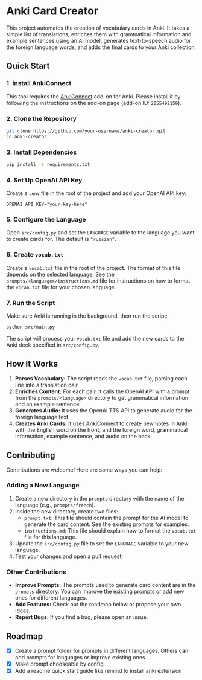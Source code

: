# Anki Card Creator

This project automates the creation of vocabulary cards in Anki. It takes a simple list of translations, enriches them with grammatical information and example sentences using an AI model, generates text-to-speech audio for the foreign language words, and adds the final cards to your Anki collection.

## Quick Start

### 1. Install AnkiConnect

This tool requires the [AnkiConnect](https://ankiweb.net/shared/info/2055492159) add-on for Anki. Please install it by following the instructions on the add-on page (add-on ID: `2055492159`).

### 2. Clone the Repository

```bash
git clone https://github.com/your-username/anki-creator.git
cd anki-creator
```

### 3. Install Dependencies

```bash
pip install -r requirements.txt
```

### 4. Set Up OpenAI API Key

Create a `.env` file in the root of the project and add your OpenAI API key:

```
OPENAI_API_KEY="your-key-here"
```

### 5. Configure the Language

Open `src/config.py` and set the `LANGUAGE` variable to the language you want to create cards for. The default is `"russian"`.

### 6. Create `vocab.txt`

Create a `vocab.txt` file in the root of the project. The format of this file depends on the selected language. See the `prompts/<language>/instructions.md` file for instructions on how to format the `vocab.txt` file for your chosen language.

### 7. Run the Script

Make sure Anki is running in the background, then run the script:

```bash
python src/main.py
```

The script will process your `vocab.txt` file and add the new cards to the Anki deck specified in `src/config.py`.

## How It Works

1.  **Parses Vocabulary:** The script reads the `vocab.txt` file, parsing each line into a translation pair.
2.  **Enriches Content:** For each pair, it calls the OpenAI API with a prompt from the `prompts/<language>` directory to get grammatical information and an example sentence.
3.  **Generates Audio:** It uses the OpenAI TTS API to generate audio for the foreign language text.
4.  **Creates Anki Cards:** It uses AnkiConnect to create new notes in Anki with the English word on the front, and the foreign word, grammatical information, example sentence, and audio on the back.

## Contributing

Contributions are welcome! Here are some ways you can help:

### Adding a New Language

1.  Create a new directory in the `prompts` directory with the name of the language (e.g., `prompts/french`).
2.  Inside the new directory, create two files:
    *   `prompt.txt`: This file should contain the prompt for the AI model to generate the card content. See the existing prompts for examples.
    *   `instructions.md`: This file should explain how to format the `vocab.txt` file for this language.
3.  Update the `src/config.py` file to set the `LANGUAGE` variable to your new language.
4.  Test your changes and open a pull request!

### Other Contributions

*   **Improve Prompts:** The prompts used to generate card content are in the `prompts` directory. You can improve the existing prompts or add new ones for different languages.
*   **Add Features:** Check out the roadmap below or propose your own ideas.
*   **Report Bugs:** If you find a bug, please open an issue.

## Roadmap

- [x] Create a prompt folder for prompts in different languages. Others can add prompts for languages or improve existing ones.
- [x] Make prompt chooseable by config
- [x] Add a readme quick start guide like remind to install anki extension
